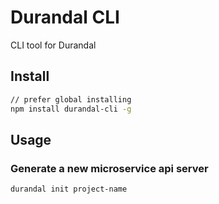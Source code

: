 # Durandal CLI

CLI tool for Durandal

## Install

```bash
// prefer global installing
npm install durandal-cli -g 
```

## Usage

### Generate a new microservice api server

```bash
durandal init project-name
```